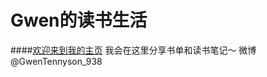# Gwen的读书生活
####[欢迎来到我的主页](https://alienmeat.github.io/GwenTheFeminist/)
我会在这里分享书单和读书笔记～
微博@GwenTennyson_938
